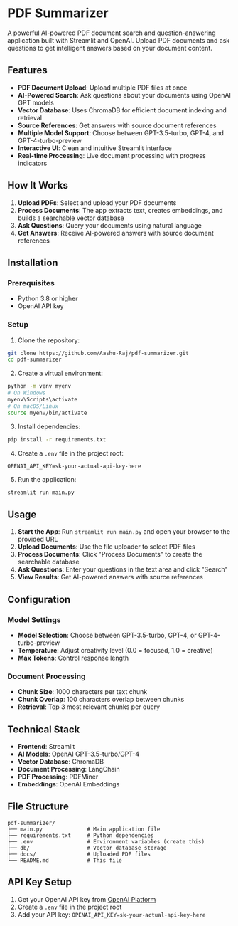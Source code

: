 # PDF Summarizer

A powerful AI-powered PDF document search and question-answering application built with Streamlit and OpenAI. Upload PDF documents and ask questions to get intelligent answers based on your document content.

## Features

- **PDF Document Upload**: Upload multiple PDF files at once
- **AI-Powered Search**: Ask questions about your documents using OpenAI GPT models
- **Vector Database**: Uses ChromaDB for efficient document indexing and retrieval
- **Source References**: Get answers with source document references
- **Multiple Model Support**: Choose between GPT-3.5-turbo, GPT-4, and GPT-4-turbo-preview
- **Interactive UI**: Clean and intuitive Streamlit interface
- **Real-time Processing**: Live document processing with progress indicators

## How It Works

1. **Upload PDFs**: Select and upload your PDF documents
2. **Process Documents**: The app extracts text, creates embeddings, and builds a searchable vector database
3. **Ask Questions**: Query your documents using natural language
4. **Get Answers**: Receive AI-powered answers with source document references

## Installation

### Prerequisites

- Python 3.8 or higher
- OpenAI API key

### Setup

1. Clone the repository:
```bash
git clone https://github.com/Aashu-Raj/pdf-summarizer.git
cd pdf-summarizer
```

2. Create a virtual environment:
```bash
python -m venv myenv
# On Windows
myenv\Scripts\activate
# On macOS/Linux
source myenv/bin/activate
```

3. Install dependencies:
```bash
pip install -r requirements.txt
```

4. Create a `.env` file in the project root:
```env
OPENAI_API_KEY=sk-your-actual-api-key-here
```

5. Run the application:
```bash
streamlit run main.py
```

## Usage

1. **Start the App**: Run `streamlit run main.py` and open your browser to the provided URL
2. **Upload Documents**: Use the file uploader to select PDF files
3. **Process Documents**: Click "Process Documents" to create the searchable database
4. **Ask Questions**: Enter your questions in the text area and click "Search"
5. **View Results**: Get AI-powered answers with source references

## Configuration

### Model Settings

- **Model Selection**: Choose between GPT-3.5-turbo, GPT-4, or GPT-4-turbo-preview
- **Temperature**: Adjust creativity level (0.0 = focused, 1.0 = creative)
- **Max Tokens**: Control response length

### Document Processing

- **Chunk Size**: 1000 characters per text chunk
- **Chunk Overlap**: 100 characters overlap between chunks
- **Retrieval**: Top 3 most relevant chunks per query

## Technical Stack

- **Frontend**: Streamlit
- **AI Models**: OpenAI GPT-3.5-turbo/GPT-4
- **Vector Database**: ChromaDB
- **Document Processing**: LangChain
- **PDF Processing**: PDFMiner
- **Embeddings**: OpenAI Embeddings

## File Structure

```
pdf-summarizer/
├── main.py              # Main application file
├── requirements.txt     # Python dependencies
├── .env                 # Environment variables (create this)
├── db/                  # Vector database storage
├── docs/                # Uploaded PDF files
└── README.md            # This file
```

## API Key Setup

1. Get your OpenAI API key from [OpenAI Platform](https://platform.openai.com/api-keys)
2. Create a `.env` file in the project root
3. Add your API key: `OPENAI_API_KEY=sk-your-actual-api-key-here`

